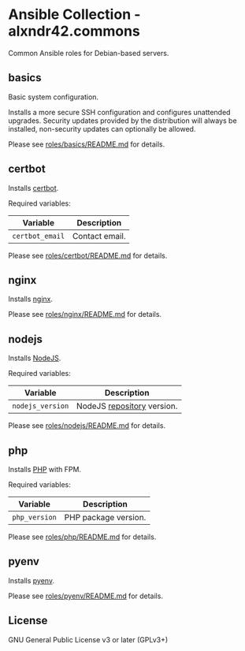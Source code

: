 # Ansible Collection - alxndr42.commons

Common Ansible roles for Debian-based servers.

## basics

Basic system configuration.

Installs a more secure SSH configuration and configures unattended upgrades.
Security updates provided by the distribution will always be installed,
non-security updates can optionally be allowed.

Please see [roles/basics/README.md](roles/basics/README.md) for details.

## certbot

Installs [certbot](https://eff-certbot.readthedocs.io/).

Required variables:

| Variable | Description |
| --- | --- |
| `certbot_email` | Contact email. |

Please see [roles/certbot/README.md](roles/certbot/README.md) for details.

## nginx

Installs [nginx](https://nginx.org/docs/).

Please see [roles/nginx/README.md](roles/nginx/README.md) for details.

## nodejs

Installs [NodeJS](https://nodejs.org/).

Required variables:

| Variable | Description |
| --- | --- |
| `nodejs_version` | NodeJS [repository](https://github.com/nodesource/distributions#installation-instructions) version. |

Please see [roles/nodejs/README.md](roles/nodejs/README.md) for details.

## php

Installs [PHP](https://www.php.net/) with FPM.

Required variables:

| Variable | Description |
| --- | --- |
| `php_version` | PHP package version. |

Please see [roles/php/README.md](roles/php/README.md) for details.

## pyenv

Installs [pyenv](https://github.com/pyenv/pyenv).

Please see [roles/pyenv/README.md](roles/pyenv/README.md) for details.

## License

GNU General Public License v3 or later (GPLv3+)
